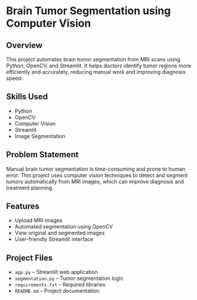 # Brain Tumor Segmentation using Computer Vision

## Overview
This project automates brain tumor segmentation from MRI scans using Python, OpenCV, and Streamlit. It helps doctors identify tumor regions more efficiently and accurately, reducing manual work and improving diagnosis speed.

## Skills Used
- Python
- OpenCV
- Computer Vision
- Streamlit
- Image Segmentation

## Problem Statement
Manual brain tumor segmentation is time-consuming and prone to human error.
This project uses computer vision techniques to detect and segment tumors automatically from MRI images,
which can improve diagnosis and treatment planning.

## Features
- Upload MRI images
- Automated segmentation using OpenCV
- View original and segmented images
- User-friendly Streamlit interface


## Project Files
- `app.py` – Streamlit web application
- `segmentation.py` – Tumor segmentation logic
- `requirements.txt` – Required libraries
- `README.md` – Project documentation

